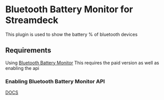 # Bluetooth Battery Monitor for Streamdeck

This plugin is used to show the battery % of bluetooth devices

## Requirements
Using [Bluetooth Battery Monitor]("https://www.bluetoothgoodies.com/")
This requires the paid version as well as enabling the api

### Enabling Bluetooth Battery Monitor API

[DOCS]("https://www.bluetoothgoodies.com/info/battery-monitor-api/")

